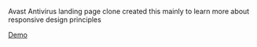 Avast Antivirus landing page clone 
created this mainly to learn more about responsive design principles

[Demo](https://avast-landing-page-clone.vercel.app/)